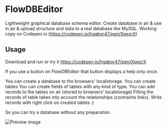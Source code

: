 FlowDBEditor
============

Lightweight graphical database schema editor. Create database in air & use in air & upload structure and data to a real database like MySQL. 
Working copy on Codepen.io (https://codepen.io/hgabor47/pen/XqezrX)


Usage
-----
Download and run or try it https://codepen.io/hgabor47/pen/XqezrX

If you use a button on FlowDBEditor that button displays a help only once.

You can create a database to the browsers' localstorage.
You can create tables
You can create fields of tables with any kind of type.
You can add records to the tables on air (stored to browsers' localstorage)
Filling the records of table takes into account the relationships (contraints links).
Write records with right click on created tables :)

So you can try a database without any preparation.


![Preview image](https://github.com/hgabor47/FlowDBEditor/blob/master/flowdbeditor1.jpg?raw=true "Preview")


